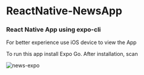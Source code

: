 # ReactNative-NewsApp

### React Native App using expo-cli

For better experience use iOS device to view the App

To run this app install Expo Go. After installation, scan

![news-expo](https://user-images.githubusercontent.com/78080396/206525042-e7b5aa5d-21e4-48ae-bb96-7039f98b395d.svg)
